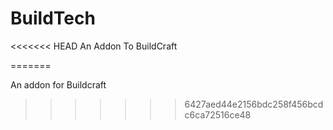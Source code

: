 BuildTech
=========
<<<<<<< HEAD
An Addon To BuildCraft

=======

An addon for Buildcraft
>>>>>>> 6427aed44e2156bdc258f456bcdc6ca72516ce48
